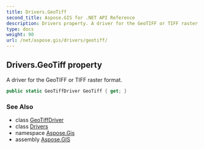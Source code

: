 ```yaml
---
title: Drivers.GeoTiff
second_title: Aspose.GIS for .NET API Reference
description: Drivers property. A driver for the GeoTIFF or TIFF raster format
type: docs
weight: 90
url: /net/aspose.gis/drivers/geotiff/
---
```

## Drivers.GeoTiff property

A driver for the GeoTIFF or TIFF raster format.

```csharp
public static GeoTiffDriver GeoTiff { get; }
```

### See Also

* class [GeoTiffDriver](../../../aspose.gis.formats.geotiff/geotiffdriver/)
* class [Drivers](../)
* namespace [Aspose.Gis](../../drivers/)
* assembly [Aspose.GIS](../../../)


